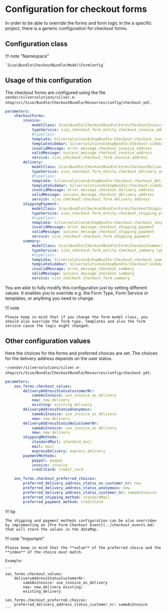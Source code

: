# Configuration for checkout forms

In order to be able to override the forms and form logic in the a specific project, there is a generic configuration for checkout forms.

## Configuration class

!!! note "Namespace"

    `Siso\Bundle\CheckoutBundle\Model\FormConfig`

## Usage of this configuration

The checkout forms are configured using the file `vendor/silversolutions/silver.e-shop/src/Siso/Bundle/CheckoutBundle/Resources/config/checkout.yml` .

``` yaml
parameters:
    checkoutForms:
        invoice:
            modelClass: Siso\Bundle\CheckoutBundle\Form\CheckoutInvoiceAddress
            typeService: siso_checkout.form_entity.checkout_invoice_address_type
            #typeClass:
            template: SilversolutionsEshopBundle:Checkout:checkout_invoice_address.html.twig
            templateSidebar: SilversolutionsEshopBundle:Checkout:sidebar_invoice_address.html.twig
            invalidMessage: error_message_checkout_invoice_address
            validMessage: success_message_checkout_invoice_address
            service: siso_checkout.checkout_form.invoice_address
        delivery:
            modelClass: Siso\Bundle\CheckoutBundle\Form\CheckoutDeliveryAddress
            typeService: siso_checkout.form_entity.checkout_delivery_address_type
            #typeClass:
            template: SilversolutionsEshopBundle:Checkout:checkout_delivery_address.html.twig
            templateSidebar: SilversolutionsEshopBundle:Checkout:sidebar_delivery_address.html.twig
            invalidMessage: error_message_checkout_delivery_address
            validMessage: success_message_checkout_delivery_address
            service: siso_checkout.checkout_form.delivery_address
        shippingPayment:
            modelClass: Siso\Bundle\CheckoutBundle\Form\CheckoutShippingPayment
            typeService: siso_checkout.form_entity.checkout_shipping_payment_type
            #typeClass:
            template: SilversolutionsEshopBundle:Checkout:checkout_shipping_payment.html.twig
            invalidMessage: error_message_checkout_shipping_payment
            validMessage: success_message_checkout_shipping_payment
            service: siso_checkout.checkout_form.shipping_payment
        summary:
            modelClass: Siso\Bundle\CheckoutBundle\Form\CheckoutSummary
            typeService: siso_checkout.form_entity.checkout_summary_type
            #typeClass:
            template: SilversolutionsEshopBundle:Checkout:checkout_summary.html.twig
            templateSidebar: SilversolutionsEshopBundle:Checkout:sidebar_summary.html.twig
            invalidMessage: error_message_checkout_summary
            validMessage: success_message_checkout_summary
            service: siso_checkout.checkout_form.summary
```

You are able to fully modify this configuration just by setting different values. It enables you to override e.g. the Form Type, Form Service or templates, or anything you need to change.

!!! note

    Please keep in mind that if you change the form model class, you should also override the form type, templates and also the form service cause the logic might changed.

## Other configuration values

Here the choices for the forms and preferred choices are set. The choices for the delivery address depends on the user status.

`~/vendor/silversolutions/silver.e-shop/src/Siso/Bundle/CheckoutBundle/Resources/config/checkout.yml`:

``` yaml
parameters:
    ses_forms.checkout_values:
        deliveryAddressStatusCustomerNr:
            sameAsInvoice: use_invoice_as_delivery
            new: new_delivery
            existing: existing_delivery
        deliveryAddressStatusAnonymous:
            sameAsInvoice: use_invoice_as_delivery
            new: new_delivery
        deliveryAddressStatusNoCustomerNr:
            sameAsInvoice: use_invoice_as_delivery
            new: new_delivery
        shippingMethods:
            standardMail: standard_mail
            mail: mail
            expressDelivery: express_delivery
        paymentMethods:
            paypal: paypal
            invoice: invoice
            creditCard: credit_card

    ses_forms.checkout_preferred_choices:
        preferred_delivery_address_status_no_customer_nr: new
        preferred_delivery_address_status_anonymous: new
        preferred_delivery_address_status_customer_nr: sameAsInvoice
        preferred_shipping_method: standardMail
        preferred_payment_method: creditCard
```

!!! tip

    The shipping and payment methods configuration can be also overriden by implementing an [Pre Form Checkout Event](../checkout_events.md) that will store the values in the dataMap.

!!! note "Important"

    Please keep in mind that the **value** of the preferred choice and the **index** of the choice must match.

    Example:

    ```
    ses_forms.checkout_values:
        deliveryAddressStatusCustomerNr:
            sameAsInvoice: use_invoice_as_delivery
            new: new_delivery existing:
            existing_delivery

    ses_forms.checkout_preferred_choices:
        preferred_delivery_address_status_customer_nr: sameAsInvoice
    ```
